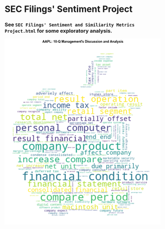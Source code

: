 # SEC Filings' Sentiment Project


### See <code>SEC Filings' Sentiment and Similiarity Metrics Project.html</code> for some exploratory analysis.


![png](output_10_3.png)

